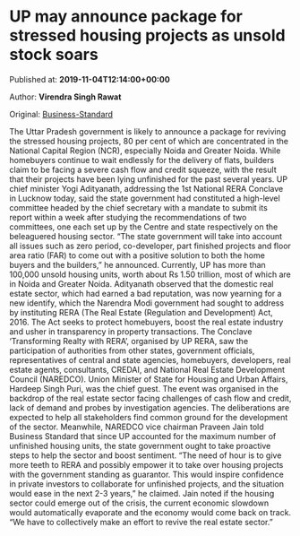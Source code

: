 
# UP may announce package for stressed housing projects as unsold stock soars

Published at: **2019-11-04T12:14:00+00:00**

Author: **Virendra Singh Rawat**

Original: [Business-Standard](https://www.business-standard.com/article/economy-policy/up-may-announce-package-for-stressed-housing-projects-as-unsold-stock-soars-119110401063_1.html)

The Uttar Pradesh government is likely to announce a package for reviving the stressed housing projects, 80 per cent of which are concentrated in the National Capital Region (NCR), especially Noida and Greater Noida.
While homebuyers continue to wait endlessly for the delivery of flats, builders claim to be facing a severe cash flow and credit squeeze, with the result that their projects have been lying unfinished for the past several years.
UP chief minister Yogi Adityanath, addressing the 1st National RERA Conclave in Lucknow today, said the state government had constituted a high-level committee headed by the chief secretary with a mandate to submit its report within a week after studying the recommendations of two committees, one each set up by the Centre and state respectively on the beleaguered housing sector.
“The state government will take into account all issues such as zero period, co-developer, part finished projects and floor area ratio (FAR) to come out with a positive solution to both the home buyers and the builders,” he announced.
Currently, UP has more than 100,000 unsold housing units, worth about Rs 1.50 trillion, most of which are in Noida and Greater Noida.
Adityanath observed that the domestic real estate sector, which had earned a bad reputation, was now yearning for a new identify, which the Narendra Modi government had sought to address by instituting RERA (The Real Estate (Regulation and Development) Act, 2016. The Act seeks to protect homebuyers, boost the real estate industry and usher in transparency in property transactions.
The Conclave ‘Transforming Realty with RERA’, organised by UP RERA, saw the participation of authorities from other states, government officials, representatives of central and state agencies, homebuyers, developers, real estate agents, consultants, CREDAI, and National Real Estate Development Council (NAREDCO).
Union Minister of State for Housing and Urban Affairs, Hardeep Singh Puri, was the chief guest. The event was organised in the backdrop of the real estate sector facing challenges of cash flow and credit, lack of demand and probes by investigation agencies. The deliberations are expected to help all stakeholders find common ground for the development of the sector.
Meanwhile, NAREDCO vice chairman Praveen Jain told Business Standard that since UP accounted for the maximum number of unfinished housing units, the state government ought to take proactive steps to help the sector and boost sentiment.
“The need of hour is to give more teeth to RERA and possibly empower it to take over housing projects with the government standing as guarantor. This would inspire confidence in private investors to collaborate for unfinished projects, and the situation would ease in the next 2-3 years,” he claimed.
Jain noted if the housing sector could emerge out of the crisis, the current economic slowdown would automatically evaporate and the economy would come back on track. “We have to collectively make an effort to revive the real estate sector.”
